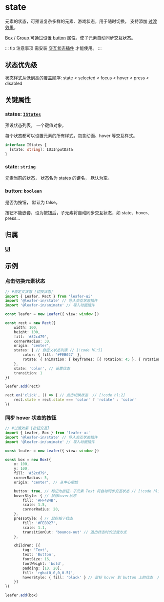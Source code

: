 <script setup>
import Case from '/component/Case.vue'
</script>

# state

元素的状态，可预设复杂多样的元素、游戏状态，用于随时切换， 支持添加 [过渡效果](/reference/property/transition.md)。

[Box](/reference/display/Box.md) / [Group ](/reference/display/Group.md)可通过设置 [button](/reference/property/state/state.md#button-boolean) 属性，使子元素自动同步交互状态。

::: tip 注意事项
需安装 [交互状态插件](/plugin/in/state/index.md) 才能使用。
:::

## 状态优先级

状态样式从低到高的覆盖顺序: state < selected < focus < hover < press < disabled

## 关键属性

### states: [`IStates`](/api/interfaces/IStates.md)

预设状态列表， 一个键值对象。

每个状态都可以设置元素的所有样式，包含动画、hover 等交互样式。

```ts
interface IStates {
  [state: string]: IUIInputData
}
```

### state: `string`

元素当前的状态， 状态名为 states 的键名， 默认为空。

### button: `boolean`

是否为按钮， 默认为 false。

按钮不能嵌套，设为按钮后，子元素将自动同步交互状态，如 state、hover、press...

## 归属

### [UI](/reference/display/UI.md)

## 示例

<case name="State" index=0 editor=false></case>

### 点击切换元素状态

```ts
// #自定义状态 [切换状态] 
import { Leafer, Rect } from 'leafer-ui'
import '@leafer-in/state' // 导入交互状态插件
import '@leafer-in/animate' // 导入动画插件

const leafer = new Leafer({ view: window })

const rect = new Rect({
    width: 100,
    height: 100,
    fill: '#32cd79',
    cornerRadius: 30,
    origin: 'center',
    states: { // 自定义状态列表 // [!code hl:5] 
        color: { fill: '#FEB027' },
        rotate: { animation: { keyframes: [{ rotation: 45 }, { rotation: 135, scale: 1.2 }], duration: 1, swing: true } }
    },
    state: 'color', // 设置状态
    transition: 1
})

leafer.add(rect)

rect.on('click', () => { // 点击切换状态  // [!code hl:2]
    rect.state = rect.state === 'color' ? 'rotate' : 'color'
})
```

<case name="Transition" editor=false></case>

### 同步 hover 状态的按钮

```ts
// #过渡效果 [按钮交互]
import { Leafer, Box } from 'leafer-ui'
import '@leafer-in/state' // 导入交互状态插件
import '@leafer-in/animate' // 导入动画插件

const leafer = new Leafer({ view: window })

const box = new Box({
    x: 100,
    y: 100,
    fill: '#32cd79',
    cornerRadius: 5,
    origin: 'center', // 从中心缩放

    button: true, // 标记为按钮，子元素 Text 将自动同步交互状态 // [!code hl:10]
    hoverStyle: { // 鼠标hover状态
        fill: '#FF4B4B',
        scale: 1.5,
        cornerRadius: 20,
    },
    pressStyle: { // 鼠标按下状态
        fill: '#FEB027',
        scale: 1.1,
        transitionOut: 'bounce-out' // 退出状态时的过渡方式
    },

    children: [{
        tag: 'Text',
        text: 'Button',
        fontSize: 16,
        fontWeight: 'bold',
        padding: [10, 20],
        fill: 'rgba(0,0,0,0.5)',
        hoverStyle: { fill: 'black' } // 鼠标 hover 到 button 上的状态  // [!code hl:1]
    }]
})

leafer.add(box)
```
